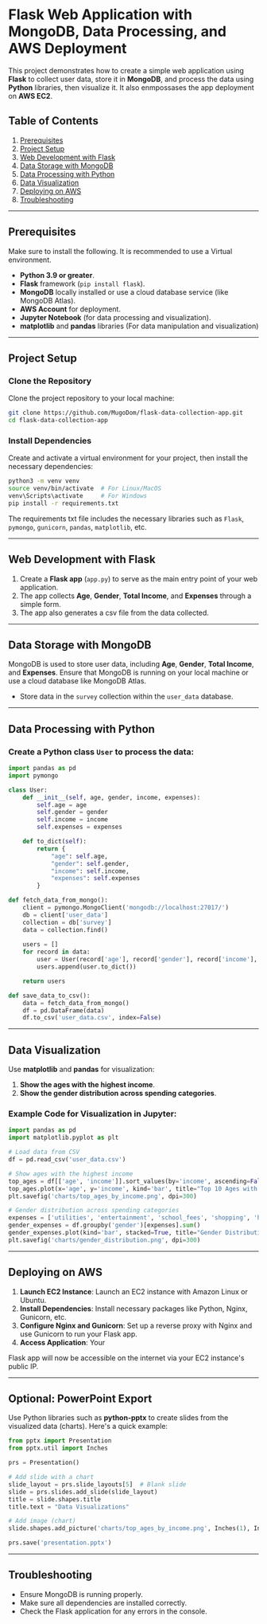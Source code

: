 
# Flask Web Application with MongoDB, Data Processing, and AWS Deployment

This project demonstrates how to create a simple web application using **Flask** to collect user data, store it in **MongoDB**, and process the data using **Python** libraries, then visualize it.
It also enmpossases the app deployment on **AWS EC2**.

## Table of Contents

1. [Prerequisites](#prerequisites)
2. [Project Setup](#project-setup)
3. [Web Development with Flask](#web-development-with-flask)
4. [Data Storage with MongoDB](#data-storage-with-mongodb)
5. [Data Processing with Python](#data-processing-with-python)
6. [Data Visualization](#data-visualization)
7. [Deploying on AWS](#deploying-on-aws)
8. [Troubleshooting](#troubleshooting)

---
## Prerequisites

Make sure to install the following. It is recommended to use a Virtual environment. 

- **Python 3.9 or greater**.
- **Flask** framework (`pip install flask`).
- **MongoDB** locally installed or use a cloud database service (like MongoDB Atlas).
- **AWS Account** for deployment.
- **Jupyter Notebook** (for data processing and visualization).
- **matplotlib** and **pandas** libraries (For data manipulation and visualization)

---

## Project Setup

### Clone the Repository

Clone the project repository to your local machine:

```bash
git clone https://github.com/MugoDom/flask-data-collection-app.git
cd flask-data-collection-app
```

### Install Dependencies

Create and activate a virtual environment for your project, then install the necessary dependencies:

```bash
python3 -m venv venv
source venv/bin/activate  # For Linux/MacOS
venv\Scripts\activate     # For Windows
pip install -r requirements.txt 
```

The requirements txt file includes the necessary libraries such as `Flask`, `pymongo`, `gunicorn`, `pandas`, `matplotlib`, etc.

---

## Web Development with Flask

1. Create a **Flask app** (`app.py`) to serve as the main entry point of your web application.
2. The app collects **Age**, **Gender**, **Total Income**, and **Expenses** through a simple form.
3. The app also generates a csv file from the data collected.

---

## Data Storage with MongoDB

MongoDB is used to store user data, including **Age**, **Gender**, **Total Income**, and **Expenses**. Ensure that MongoDB is running on your local machine or use a cloud database like MongoDB Atlas.

- Store data in the `survey` collection within the `user_data` database.
  
---

## Data Processing with Python

### Create a Python class `User` to process the data:

```python
import pandas as pd
import pymongo

class User:
    def __init__(self, age, gender, income, expenses):
        self.age = age
        self.gender = gender
        self.income = income
        self.expenses = expenses

    def to_dict(self):
        return {
            "age": self.age,
            "gender": self.gender,
            "income": self.income,
            "expenses": self.expenses
        }

def fetch_data_from_mongo():
    client = pymongo.MongoClient('mongodb://localhost:27017/')
    db = client['user_data']
    collection = db['survey']
    data = collection.find()
    
    users = []
    for record in data:
        user = User(record['age'], record['gender'], record['income'], record['expenses'])
        users.append(user.to_dict())

    return users

def save_data_to_csv():
    data = fetch_data_from_mongo()
    df = pd.DataFrame(data)
    df.to_csv('user_data.csv', index=False)
```

---

## Data Visualization

Use **matplotlib** and **pandas** for visualization:

1. **Show the ages with the highest income**.
2. **Show the gender distribution across spending categories**.

### Example Code for Visualization in Jupyter:

```python
import pandas as pd
import matplotlib.pyplot as plt

# Load data from CSV
df = pd.read_csv('user_data.csv')

# Show ages with the highest income
top_ages = df[['age', 'income']].sort_values(by='income', ascending=False).head(10)
top_ages.plot(x='age', y='income', kind='bar', title="Top 10 Ages with Highest Income")
plt.savefig('charts/top_ages_by_income.png', dpi=300)

# Gender distribution across spending categories
expenses = ['utilities', 'entertainment', 'school_fees', 'shopping', 'healthcare']
gender_expenses = df.groupby('gender')[expenses].sum()
gender_expenses.plot(kind='bar', stacked=True, title="Gender Distribution Across Spending Categories")
plt.savefig('charts/gender_distribution.png', dpi=300)
```

---

## Deploying on AWS

1. **Launch EC2 Instance**: Launch an EC2 instance with Amazon Linux or Ubuntu.
2. **Install Dependencies**: Install necessary packages like Python, Nginx, Gunicorn, etc.
3. **Configure Nginx and Gunicorn**: Set up a reverse proxy with Nginx and use Gunicorn to run your Flask app.
4. **Access Application**: Your

 Flask app will now be accessible on the internet via your EC2 instance's public IP.

---

## Optional: PowerPoint Export

Use Python libraries such as **python-pptx** to create slides from the visualized data (charts). Here's a quick example:

```python
from pptx import Presentation
from pptx.util import Inches

prs = Presentation()

# Add slide with a chart
slide_layout = prs.slide_layouts[5]  # Blank slide
slide = prs.slides.add_slide(slide_layout)
title = slide.shapes.title
title.text = "Data Visualizations"

# Add image (chart)
slide.shapes.add_picture('charts/top_ages_by_income.png', Inches(1), Inches(1), width=Inches(8))

prs.save('presentation.pptx')
```

---

## Troubleshooting

- Ensure MongoDB is running properly.
- Make sure all dependencies are installed correctly.
- Check the Flask application for any errors in the console.
